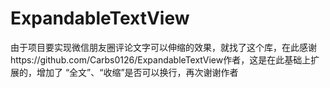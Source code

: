 # ExpandableTextView
由于项目要实现微信朋友圈评论文字可以伸缩的效果，就找了这个库，在此感谢https://github.com/Carbs0126/ExpandableTextView作者，这是在此基础上扩展的，增加了 “全文”、“收缩”是否可以换行，再次谢谢作者
